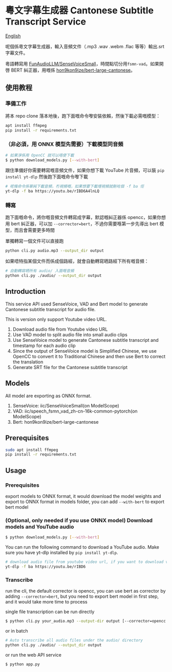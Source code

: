 # 粵文字幕生成器 Cantonese Subtitle Transcript Service

[English](#introduction)

呢個係粵文字幕生成器，輸入音頻文件（.mp3 .wav .webm .flac 等等）輸出.srt 字幕文件。

粵語轉寫用 [FunAudioLLM/SenseVoiceSmall](https://huggingface.co/FunAudioLLM/SenseVoiceSmall)，時間點切分用`fsmn-vad`。如果開啓 BERT 糾正器，用嘅係 [hon9kon9ize/bert-large-cantonese](https://huggingface.co/hon9kon9ize/bert-large-cantonese)。

## 使用教程

### 準備工作

將本 repo clone 落本地後，跑下面嘅命令嚟安裝依賴，然後下載必需嘅模型：

```bash
apt install ffmpeg
pip install -r requirements.txt
```

### （非必須，用 ONNX 模型先需要）下載模型同音頻

```bash
# 如果淨係用 OpenCC 就可以唔使下載
$ python download_models.py [--with-bert]
```

跟住準備好你需要轉寫嘅音頻文件，如果你想下載 YouTube 片音頻，可以裝 `pip install yt-dlp` 然後跑下面嘅命令嚟下載

```bash
# 呢條命令係單純下載音頻，冇視頻嘅，如果想要下載埋視頻就刪咗個 -f ba 佢
yt-dlp -f ba https://youtu.be/rIBD6A4lnLQ
```

### 轉寫

跑下面嘅命令，將你嘅音頻文件轉寫成字幕，默認嘅糾正器係 opencc，如果你想用 bert 糾正器，可以加 `--corrector=bert`，不過你需要喺第一步先導出 bert 模型，而且會需要更多時間

單獨轉寫一個文件可以直接跑

```bash
python cli.py audio.mp3 --output_dir output
```

如果唔特指某個文件而係成個路經，就會自動轉寫晒路經下所有嘅音頻：

```bash
# 自動轉寫晒所有 audio/ 入面嘅音頻
python cli.py ./audio/ --output_dir output
```

## Introduction

This service API used SenseVoice, VAD and Bert model to generate Cantonese subtitle transcript for audio file.

This is version only support Youtube video URL.

1. Download audio file from Youtube video URL
2. Use VAD model to split audio file into small audio clips
3. Use SenseVoice model to generate Cantonese subtitle transcript and timestamp for each audio clip
4. Since the output of SenseVoice model is Simplified Chinese, we use OpenCC to convert it to Traditional Chinese and then use Bert to correct the translation
5. Generate SRT file for the Cantonese subtitle transcript

## Models

All model are exporting as ONNX format.

1. SenseVoice: iic/SenseVoiceSmall(on ModelScope)
2. VAD: iic/speech_fsmn_vad_zh-cn-16k-common-pytorch(on ModelScope)
3. Bert: hon9kon9ize/bert-large-cantonese

## Prerequisites

```bash
sudo apt install ffmpeg
pip install -r requirements.txt
```

## Usage

### Prerequisites

export models to ONNX format, it would download the model weights and export to ONNX format in models folder, you can add `--with-bert` to export bert model

### (Optional, only needed if you use ONNX model) Download models and YouTube audio

```bash
$ python download_models.py [--with-bert]
```

You can run the following command to download a YouTube audio. Make sure you have yt-dlp installed by `pip install yt-dlp`.

```bash
# download audio file from youtube video url, if you want to download video as well, remove -f ba
yt-dlp -f ba https://youtu.be/rIBD6
```

### Transcribe

run the cli, the default corrector is opencc, you can use bert as corrector by adding `--corrector=bert`, but you need to export bert model in first step, and it would take more time to process

single file transcription can be run directly

```bash
$ python cli.py your_audio.mp3 --output-dir output [--corrector=opencc|bert]
```

or in batch

```bash
# Auto transcribe all audio files under the audio/ directory
python cli.py ./audio/ --output_dir output
```

or run the web API service

```bash
$ python app.py
```
